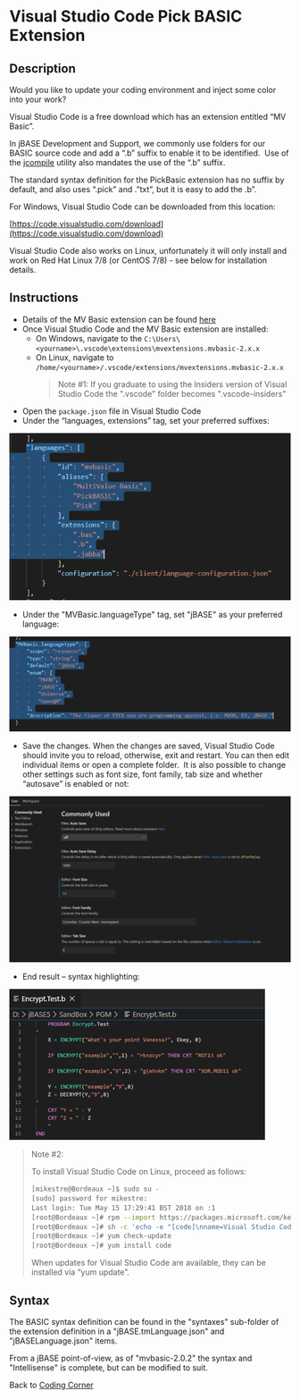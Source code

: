 # Visual Studio Code Pick BASIC Extension

<PageHeader />

## Description

Would you like to update your coding environment and inject some color into your work?

Visual Studio Code is a free download which has an extension entitled “MV Basic”.

In jBASE Development and Support, we commonly use folders for our BASIC source code and add a “.b” suffix to enable it to be identified.  Use of the [jcompile](./../../compilation/jcompile/README.md) utility also mandates the use of the “.b” suffix.  

The standard syntax definition for the PickBasic extension has no suffix by default, and also uses “.pick” and .”txt”, but it is easy to add the .b”.

For Windows, Visual Studio Code can be downloaded from this location:

[https://code.visualstudio.com/download](https://code.visualstudio.com/download)

Visual Studio Code also works on Linux, unfortunately it will only install and work on Red Hat Linux 7/8 (or CentOS 7/8) - see below for installation details.

## Instructions

- Details of the MV Basic extension can be found [here](https://github.com/mvextensions/mvbasic/blob/master/doc/Extension%20Guide.md)
- Once Visual Studio Code and the MV Basic extension are installed:
  - On Windows, navigate to the `C:\Users\<yourname>\.vscode\extensions\mvextensions.mvbasic-2.x.x`
  - On Linux, navigate to `/home/<yourname>/.vscode/extensions/mvextensions.mvbasic-2.x.x`
    > Note #1: If you graduate to using the Insiders version of Visual Studio Code the ".vscode" folder becomes ".vscode-insiders"
- Open the `package.json` file in Visual Studio Code
- Under the “languages, extensions” tag, set your preferred suffixes:

![MVBasicExtensions](./MVBasicExtensions.png)  

- Under the "MVBasic.languageType" tag, set "jBASE" as your preferred language:  

![MVBasicLanguage](./MVBasicLanguage.png)  

- Save the changes. When the changes are saved, Visual Studio Code should invite you to reload, otherwise, exit and restart. You can then edit individual items or open a complete folder.  It is also possible to change other settings such as font size, font family, tab size and whether “autosave” is enabled or not:

![UserSettings](./UserSettings.png)

- End result – syntax highlighting:

![EncryptTest](./EncryptTest.png)

> Note #2:
>
> To install Visual Studio Code on Linux, proceed as follows:
>
> ``` bash
> [mikestre@Bordeaux ~]$ sudo su -
> [sudo] password for mikestre:
> Last login: Tue May 15 17:29:41 BST 2018 on :1
> [root@Bordeaux ~]# rpm --import https://packages.microsoft.com/keys/microsoft.asc
> [root@Bordeaux ~]# sh -c 'echo -e "[code]\nname=Visual Studio Code\nbaseurl=https://packages.microsoft.com/yumrepos/vscode\nenabled=1\ngpgcheck=1\ngpgkey=https://packages.microsoft.com/keys/microsoft.asc" > /etc/yum.repos.d/vscode.repo'
> [root@Bordeaux ~]# yum check-update
> [root@Bordeaux ~]# yum install code
> ```
>
> When updates for Visual Studio Code are available, they can be installed via “yum update”.

## Syntax

The BASIC syntax definition can be found in the "syntaxes" sub-folder of the extension definition in a "jBASE.tmLanguage.json" and "jBASELanguage.json" items.

From a jBASE point-of-view, as of "mvbasic-2.0.2" the syntax and "Intellisense" is complete, but can be modified to suit.

Back to [Coding Corner](./../coding-corner)

<PageFooter />
